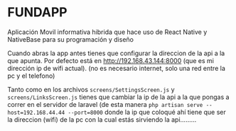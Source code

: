 # FUNDAPP
Aplicación Movil informativa hibrida que hace uso de React Native y NativeBase para su programación y diseño

Cuando abras la app antes tienes que configurar la direccion de la api a la que apunta. Por defecto está en http://192.168.43.144:8000 (que es mi dirección ip de wifi actual). (no es necesario internet, solo una red entre la pc y el telefono)

Tanto como en los archivos `screens/SettingsScreen.js` y `screens/LinksScreen.js` tienes que cambiar la ip de la api a la que pongas a correr en el servidor de laravel (de esta manera `php artisan serve --host=192.168.44.44 --port=8000` donde la ip que coloqué ahí tiene que ser la direccion (wifi) de la pc con la cual estás sirviendo la api.........
